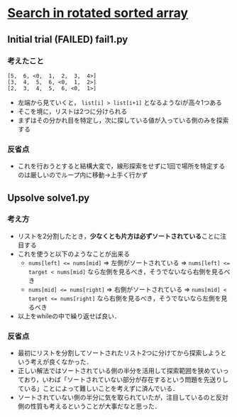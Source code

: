 # [Search in rotated sorted array](https://leetcode.com/problems/search-in-rotated-sorted-array)

## Initial trial (FAILED) fail1.py

### 考えたこと

```
[5,  6, <0,  1,  2,  3,  4>]
[3,  4,  5,  6, <0,  1,  2>]
[2,  3,  4,  5,  6, <0,  1>]
```

- 左端から見ていくと， `list[i] > list[i+1]` となるようなiが高々1つある
- そこを境に，リストは2つに分けられる
- まずはその分かれ目を特定し，次に探している値が入っている側のみを探索する

### 反省点

- これを行おうとすると結構大変で，線形探索をせずに1回で場所を特定するのは厳しいのでループ内に移動→上手く行かず

## Upsolve solve1.py

### 考え方

- リストを2分割したとき，**少なくとも片方は必ずソートされている**ことに注目する
- これを使うと以下のようなことが出来る
  - `nums[left] <= nums[mid]` => 左側がソートされている => `nums[left] <= target < nums[mid]` なら左側を見るべき，そうでないなら右側を見るべき
  - `nums[mid] <= nums[right]` => 右側がソートされている => `nums[mid] < target <= nums[right]` なら右側を見るべき，そうでないなら左側を見るべき
- 以上をwhileの中で繰り返せば良い．

### 反省点

- 最初にリストを分割してソートされたリスト2つに分けてから探索しようという考えが良くなかった．
- 正しい解法ではソートされている側の半分を活用して探索範囲を狭めていっており，いわば「ソートされていない部分が存在するという問題を先送りしている」ことによって難しいことを考えずに済んでいる．
- ソートされていない側の半分に気を取られていたが，注目しているのと反対側の性質も考えるということが大事だなと思った．